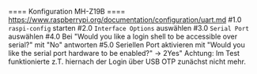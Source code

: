 ==== Konfiguration MH-Z19B ====
https://www.raspberrypi.org/documentation/configuration/uart.md
#1.0 ```raspi-config``` starten
#2.0 ```Interface Options``` auswählen
#3.0 ```Serial Port``` auswählen
#4.0 Bei "Would you like a login shell to be accessible over serial?" mit "No" antworten
#5.0 Seriellen Port aktivieren mit "Would you like the serial port hardware to be enabled?" -> 2Yes"
Achtung: Im Test funktionierte z.T. hiernach der Login über USB OTP zunächst nicht mehr.
